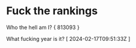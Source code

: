 # Fuck the rankings

Who the hell am I?
{ 813093 }

What fucking year is it?
[ 2024-02-17T09:51:33Z ]
